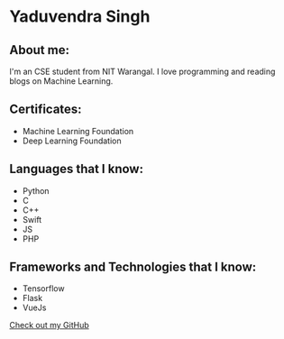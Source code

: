 # Yaduvendra Singh

## About me:

I'm an CSE student from NIT Warangal. I love programming and reading blogs on Machine Learning.

## Certificates:

- Machine Learning Foundation
- Deep Learning Foundation

## Languages that I know:

- Python
- C
- C++
- Swift
- JS
- PHP

## Frameworks and Technologies that I know:

- Tensorflow
- Flask
- VueJs

[Check out my GitHub](https://github.com/yaduvendrasingh)

